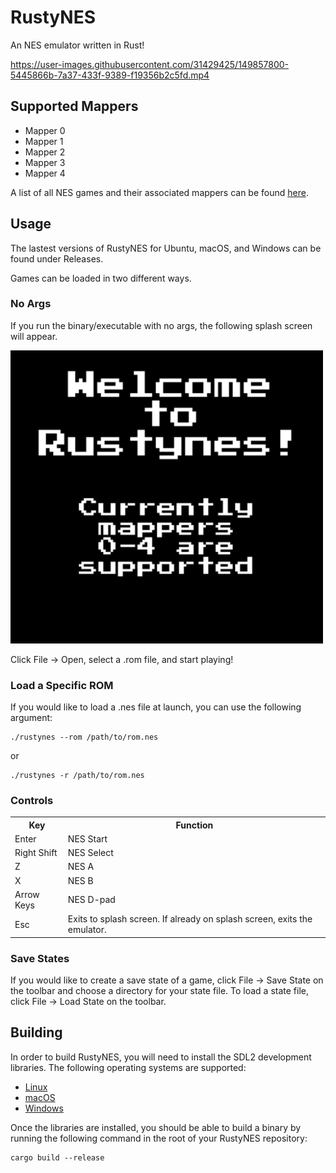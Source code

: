 # RustyNES

An NES emulator written in Rust!

https://user-images.githubusercontent.com/31429425/149857800-5445866b-7a37-433f-9389-f19356b2c5fd.mp4


## Supported Mappers
* Mapper 0
* Mapper 1
* Mapper 2
* Mapper 3
* Mapper 4

A list of all NES games and their associated mappers can be found <a href="http://tuxnes.sourceforge.net/nesmapper.txt">here</a>.

## Usage
The lastest versions of RustyNES for Ubuntu, macOS, and Windows can be found under Releases.

Games can be loaded in two different ways. 

### No Args
If you run the binary/executable with no args, the following splash screen will appear.

<img src="./src/resources/rustynes_splash_screen.png" width=500/>

Click File -> Open, select a .rom file, and start playing! 

### Load a Specific ROM
If you would like to load a .nes file at launch, you can use the following argument:
```
./rustynes --rom /path/to/rom.nes
```
or 
```
./rustynes -r /path/to/rom.nes
```

### Controls
<table>
  <tr>
    <th>Key</th>
    <th>Function</th>
  </tr>
  <tr>
    <td>Enter</td>
    <td>NES Start</td>
  </tr>
  <tr>
    <td>Right Shift</td>
    <td>NES Select</td>
  </tr>
  <tr>
    <td>Z</td>
    <td>NES A</td>
  </tr>
  <tr>
    <td>X</td>
    <td>NES B</td>
  </tr>
  <tr>
    <td>Arrow Keys</td>
    <td>NES D-pad</td>
  </tr>
  <tr>
    <td>Esc</td>
    <td>Exits to splash screen. If already on splash screen, exits the emulator.</td>
  </tr>
</table>

### Save States
If you would like to create a save state of a game, click File -> Save State on the toolbar and choose a directory for your state file. To load a state file, click File -> Load State on the toolbar.

## Building
In order to build RustyNES, you will need to install the SDL2 development libraries. The following operating systems are supported:

* <a href="https://github.com/Rust-SDL2/rust-sdl2#linux">Linux</a>
* <a href="https://github.com/Rust-SDL2/rust-sdl2#macos">macOS</a>
* <a href="https://github.com/Rust-SDL2/rust-sdl2#windows-msvc">Windows</a>
  
Once the libraries are installed, you should be able to build a binary by running the following command in the root of your RustyNES repository: 
```
cargo build --release
```
